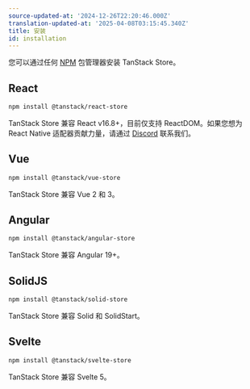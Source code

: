 ```yaml
---
source-updated-at: '2024-12-26T22:20:46.000Z'
translation-updated-at: '2025-04-08T03:15:45.340Z'
title: 安装
id: installation
---
```

您可以通过任何 [NPM](https://npmjs.com) 包管理器安装 TanStack Store。

## React

```sh
npm install @tanstack/react-store
```

TanStack Store 兼容 React v16.8+，目前仅支持 ReactDOM。如果您想为 React Native 适配器贡献力量，请通过 [Discord](https://tlinz.com/discord) 联系我们。

## Vue

```sh
npm install @tanstack/vue-store
```

TanStack Store 兼容 Vue 2 和 3。

## Angular

```sh
npm install @tanstack/angular-store
```

TanStack Store 兼容 Angular 19+。

## SolidJS

```sh
npm install @tanstack/solid-store
```

TanStack Store 兼容 Solid 和 SolidStart。

## Svelte

```sh
npm install @tanstack/svelte-store
```

TanStack Store 兼容 Svelte 5。
